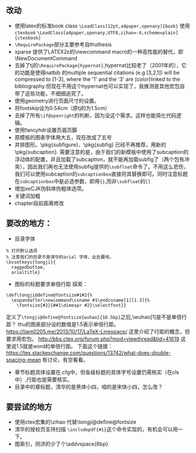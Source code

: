## 改动
* 使用latex的标准book class `\LoadClass[12pt,a4paper,openany]{book}`
使用`ctexbook` `\LoadClass[a4paper,openany,UTF8,zihao=-4,scheme=plain]{ctexbook}`
* `\RequirePackage`部分主要参考自thuthesis
*  xparse 提供了LATEX2ε的\newcommand macro的一种高性能的替代，即 \NewDocumentCommand
* 去掉了tj的`\RequirePackage{hypernat}`,hypernat比较老了（2001年的），它的功能是使得natbib 的multiple sequential citations (e.g [3,2,1]) will be compressed to [1-3], where the '1' and the '3' are (color)linked to the bibliography.但现在不用这个hypernat也可以实现了，我推测是其他宏包自带了这些功能，不细细追究了。
* 使用geometry进行页面尺寸的设置。
* 将footskip设为0.54cm（原tj的为1.5cm）
* 去掉了所有`\if@openright`的判断，因为没这个需求。这样也能简化代码逻辑。
* 使用fancyhdr设置页眉页脚
* 原模板的图表字体用大五，现在改成了五号
* 并排图形。\pkg{subfigure}、\pkg{subfig} 已经不再推荐，用新的\pkg{subcaption}. 
需要注意的是，由于我们的新模板中使用了subcaption的浮动体的配置，并且加载了subcaption，就不能再加载subfig了（两个包有冲突），因此我们再也无法使用subfig提供的`\subfloat`命令了。不用这么悲伤，我们可以使用subcaption的`subcaptionbox`直接将其替换即可。同时注意标题在`subcaptionbox`中是必选参数，即用`{}`,而非`\subfloat`的`[]`
* 增加xeCJK伪斜体伪粗体选项。
* 关键词加粗
* chapter段前距离修改


##  要改的地方：
* 目录字体
```
% 打开默认选项
% 注意我们的目录不是清华的arial 字体，此处要改。
\kvsetkeys{tongji}{
  raggedbottom,
  arialtitle}
```
* 图标的标题要求单倍行距
探索：
```
\def\tongji@define@fontsize#1#2{%
  \expandafter\newcommand\csname #1\endcsname[1][1.3]{%
    \fontsize{#2}{##1\dimexpr #2}\selectfont}}
```
定义了`\tongji@define@fontsize{wuhao}{10.5bp}`之后,\wuhao[1]是不是单倍行距？
thu的图表部分设的数值是1.5表示单倍行距。
https://liam0205.me/2013/10/17/LaTeX-Linespace/  这里介绍了行距的概念，但要求用宏包。
http://bbs.ctex.org/forum.php?mod=viewthread&tid=41619 这里说1.5就是word的单倍行距。
下面这个链接：https://tex.stackexchange.com/questions/13742/what-does-double-spacing-mean
有讨论，有空看看。
* 章节标题具体设置在.cfg中，但各级标题的具体字号设置仍需核实（在cls中）,行距也是需要核实。
* 目录中的章标题，清华的是黑体小四，咱的是宋体小四，怎么改？

##  要尝试的地方
* 使用ctex宏集的\zihao 代替\tongji@define@fontsize
* 清华的授权页支持扫描
`\includepdf{#1}`这个命令实现的，有机会可以用一下。
* 图索引，同济的少了个\addvspace{6bp}
